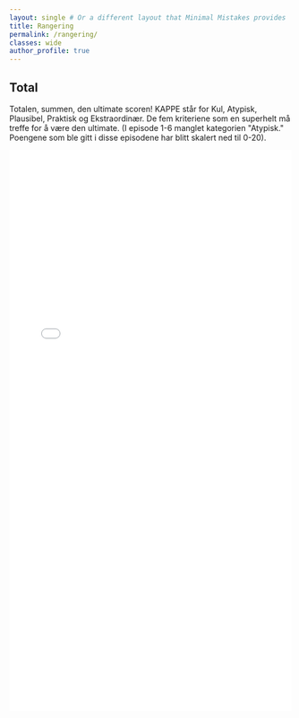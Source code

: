 ```yaml
---
layout: single # Or a different layout that Minimal Mistakes provides 
title: Rangering
permalink: /rangering/ 
classes: wide
author_profile: true
---
```


<style>
.responsive-iframe {
    position: relative;
    overflow: hidden;
    height: 1000px; /* Set the desired height for the responsive iframe */
}
.responsive-iframe iframe {
    position: absolute;
    top: 0;
    left: 0;
    width: 100%;
    height: 100%; /* Make the iframe fill the parent container */
}
</style>

## Total

Totalen, summen, den ultimate scoren! KAPPE står for Kul, Atypisk, Plausibel, Praktisk og Ekstraordinær. De fem kriteriene som en superhelt må treffe for å være den ultimate.
(I episode 1-6 manglet kategorien "Atypisk." Poengene som ble gitt i disse episodene har blitt skalert ned til 0-20).

<div class="responsive-iframe">
    <iframe src="/assets/charts/total.html" frameborder="0"></iframe>
</div>
